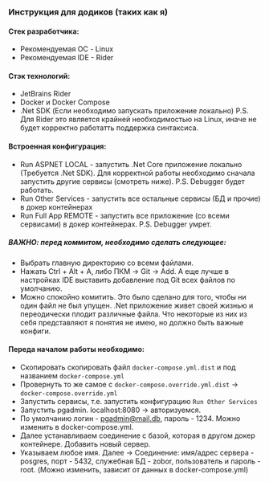 ### Инструкция для додиков (таких как я)

#### Стек разработчика:
* Рекомендуемая ОС - Linux
* Рекомендуемая IDE - Rider

#### Стэк технологий:
* JetBrains Rider
* Docker и Docker Compose
* .Net SDK (Если необходимо запускать приложение локально)
P.S. Для Rider это является крайней необходимостью на Linux, иначе не будет корректно работатть поддержка синтаксиса.

#### Встроенная конфигурация:
* Run ASPNET LOCAL - запустить .Net Core приложение локально (Требуется .Net SDK). Для корректной работы необходимо сначала запустить другие сервисы (смотреть ниже). P.S. Debugger будет работать.
* Run Other Services - запустить все остальные сервисы (БД и прочие) в докер контейнерах
* Run Full App REMOTE - запустить все приложение (со всеми сервисами) в докер контейнерах. P.S. Debugger умрет.

##### ВАЖНО: перед коммитом, необходимо сделать следующее:
* Выбрать главную директорию со всеми файлами.
* Нажать Ctrl + Alt + A, либо ПКМ -> Git -> Add. А еще лучше в настройках IDE выставить добавление под Git всех файлов по умолчанию.
* Можно спокойно комитить. Это было сделано для того, чтобы ни один файл не был упущен. .Net приложение живет своей жизнью и переодически плодит различные файла. Что некоторые из них из себя представляют я понятия не имею, но должно быть важные конфиги.

#### Переда началом работы необходимо:
* Скопировать скопировать файл `docker-compose.yml.dist` и под названием `docker-compose.yml`
* Провернуть то же самое с `docker-compose.override.yml.dist` -> `docker-compose.override.yml`
* Запустить сервисы, т.е. запустить конфигурацию `Run Other Services`
* Запустить pgadmin. localhost:8080 -> авторизуемся.
* По умолчанию логин - pgadmin@mail.db, пароль - 1234. Можно изменить в docker-compose.yml.
* Далее устанавливаем соединение с базой, которая в другом докер контейнере. Добавить новый сервер.
* Указываем любое имя. Далее -> Соединение: имя/адрес сервера - posgres, порт - 5432, служебная БД - zobor, пользователь и пароль - root. (Можно изменить, зависит от данных в docker-compose.yml)